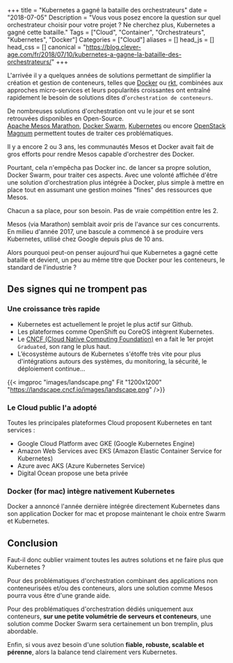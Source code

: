 +++
title = "Kubernetes a gagné la bataille des orchestrateurs"
date = "2018-07-05"
Description = "Vous vous posez encore la question sur quel orchestrateur choisir pour votre projet ? Ne cherchez plus, Kubernetes a gagné cette bataille."
Tags = ["Cloud", "Container", "Orchestrateurs", "Kubernetes", "Docker"]
Categories = ["Cloud"]
aliases = []
head_js = []
head_css = []
canonical = "https://blog.clever-age.com/fr/2018/07/10/kubernetes-a-gagne-la-bataille-des-orchestrateurs/"
+++

L'arrivée il y a quelques années de solutions permettant de simplifier la création et gestion de conteneurs, telles que [Docker](https://www.docker.com/) ou [rkt](https://coreos.com/rkt/), combinées aux approches micro-services et leurs popularités croissantes ont entraîné rapidement le besoin de solutions dites d'`orchestration de conteneurs`.

De nombreuses solutions d'orchestration ont vu le jour et se sont retrouvées disponibles en Open-Source.  
[Apache Mesos Marathon](https://mesosphere.github.io/marathon/), [Docker Swarm](https://docs.docker.com/swarm/overview/), [Kubernetes](https://kubernetes.io/) ou encore [OpenStack Magnum](https://docs.openstack.org/magnum/latest/) permettent toutes de traiter ces problématiques.

Il y a encore 2 ou 3 ans, les communautés Mesos et Docker avait fait de gros efforts pour rendre Mesos capable d'orchestrer des Docker.

Pourtant, cela n'empêcha pas Docker inc. de lancer sa propre solution, Docker Swarm, pour traiter ces aspects. Avec une volonté affichée d'être une solution d'orchestration plus intégrée à Docker, plus simple à mettre en place tout en  assumant une gestion moines "fines" des ressources que Mesos.

Chacun a sa place, pour son besoin. Pas de vraie compétition entre les 2.

Mesos (via Marathon) semblait avoir pris de l'avance sur ces concurrents. En milieu d'année 2017, une bascule a commencé à se produire vers Kubernetes, utilisé chez Google depuis plus de 10 ans.

Alors pourquoi peut-on penser aujourd'hui que Kubernetes a gagné cette bataille et devient, un peu au même titre que Docker pour les conteneurs, le standard de l'industrie ?


## Des signes qui ne trompent pas

### Une croissance très rapide

* Kubernetes est actuellement le projet le plus actif sur Github.
* Les plateformes comme OpenShift ou CoreOS intègrent Kubernetes.
* Le [CNCF (Cloud Native Computing Foundation)](https://www.cncf.io/) en a fait le 1er projet `Graduated`, son rang le plus haut.
* L’écosystème autours de Kubernetes s'étoffe très vite pour plus d'intégrations autours des systèmes, du monitoring, la sécurité, le déploiement continue...

{{< imgproc "images/landscape.png" Fit "1200x1200" "https://landscape.cncf.io/images/landscape.png" />}}

### Le Cloud public l'a adopté

Toutes les principales plateformes Cloud proposent Kubernetes en tant services :

* Google Cloud Platform avec GKE (Google Kubernetes Engine)
* Amazon Web Services avec EKS (Amazon Elastic Container Service for Kubernetes)
* Azure avec AKS (Azure Kubernetes Service)
* Digital Ocean propose une beta privée

### Docker (for mac) intègre nativement Kubernetes

Docker a annoncé l'année dernière intégrée directement Kubernetes dans son application Docker for mac et propose maintenant le choix entre Swarm et Kubernetes.


## Conclusion

Faut-il donc oublier vraiment toutes les autres solutions et ne faire plus que Kubernetes ?

Pour des problématiques d'orchestration combinant des applications non conteneurisées et/ou des conteneurs, alors une solution comme Mesos pourra vous être d'une grande aide.

Pour des problématiques d'orchestration dédiés uniquement aux conteneurs, **sur une petite volumétrie de serveurs et conteneurs**, une solution comme Docker Swarm sera certainement un bon tremplin, plus abordable.

Enfin, si vous avez besoin d'une solution **fiable, robuste, scalable et pérenne**, alors la balance tend clairement vers Kubernetes.
